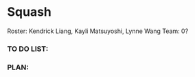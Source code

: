 # Squash
Roster: Kendrick Liang, Kayli Matsuyoshi, Lynne Wang Team: 0?

### TO DO LIST:


### PLAN:
